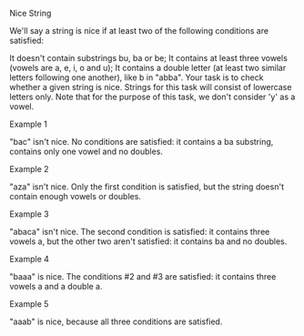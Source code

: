 Nice String

We'll say a string is nice if at least two of the following conditions are satisfied:

It doesn't contain substrings bu, ba or be;
It contains at least three vowels (vowels are a, e, i, o and u);
It contains a double letter (at least two similar letters following one another), like b in "abba".
Your task is to check whether a given string is nice. Strings for this task will consist of lowercase letters only. Note that for the purpose of this task, we don't consider 'y' as a vowel.

Example 1

"bac" isn't nice. No conditions are satisfied: it contains a ba substring, contains only one vowel and no doubles.

Example 2

"aza" isn't nice. Only the first condition is satisfied, but the string doesn't contain enough vowels or doubles.

Example 3

"abaca" isn't nice. The second condition is satisfied: it contains three vowels a, but the other two aren't satisfied: it contains ba and no doubles.

Example 4

"baaa" is nice. The conditions #2 and #3 are satisfied: it contains three vowels a and a double a.

Example 5

"aaab" is nice, because all three conditions are satisfied.